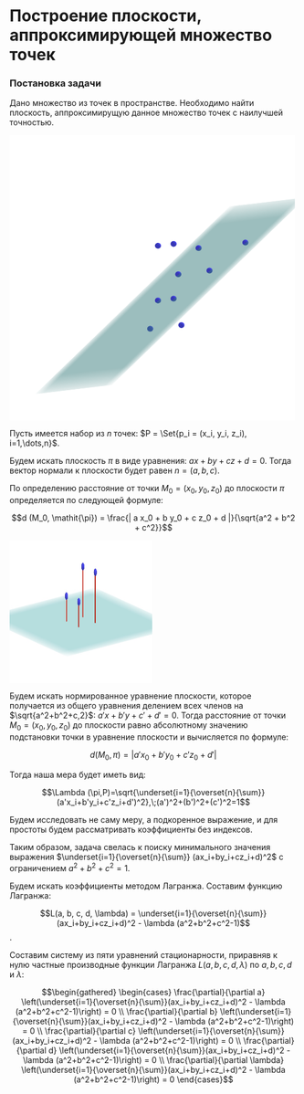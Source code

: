 <h1 align="left">Построение плоскости, аппроксимирующей множество точек</h1>

<h3 align="left">Постановка задачи</h3>

Дано множество из точек в пространстве. Необходимо найти плоскость, аппроксимирущую данное множество точек с наилучшей точностью.

<img align="center" src="https://github.com/vkonov2/Geometry-Projects/blob/33f547e8fe151cf23d36005db11a27432d161b44/Preliminary-Algorithms/Least-Square-Plane-Fitting/images/1.png" alt="c" width="500" height="500"/>

Пусть имеется набор из $n$ точек: $P = \Set{p_i = (x_i, y_i, z_i), i=1,\dots,n}$. 

Будем искать плоскость $\mathit{\pi}$ в виде уравнения: $a x + b y + c z + d = 0$. Тогда вектор нормали к плоскости будет равен $n = (a, b, c)$.

По определению расстояние от точки $M_0 = (x_0, y_0, z_0)$ до плоскости $\mathit{\pi}$ определяется по следующей формуле:

$$d (M_0, \mathit{\pi}) = \frac{| a x_0 + b y_0 + c z_0 + d |}{\sqrt{a^2 + b^2 + c^2}}$$

<img align="center" src="https://github.com/vkonov2/Geometry-Projects/blob/33f547e8fe151cf23d36005db11a27432d161b44/Preliminary-Algorithms/Least-Square-Plane-Fitting/images/2.jpg" alt="c" width="250" height="250"/>

Будем искать нормированное уравнение плоскости, которое получается из общего уравнения делением всех членов на $\sqrt{a^2+b^2+с,2}$: $a'x+b'y+с'+d'=0$. Тогда расстояние от точки $M_0 = (x_0,y_0, z_0)$ до плоскости равно абсолютному значению подстановки точки в уравнение плоскости и вычисляется по формуле:

$$d (M_0, \mathit{\pi}) = | a' x_0 + b' y_0 + c' z_0 + d' |$$

Тогда наша мера будет иметь вид:

$$\Lambda (\pi,P)=\sqrt{\underset{i=1}{\overset{n}{\sum}} (a'x_i+b'y_i+c'z_i+d')^2},\;(a')^2+(b')^2+(c')^2=1$$

Будем исследовать не саму меру, а подкоренное выражение, и для простоты будем рассматривать коэффициенты без индексов.

Таким образом, задача свелась к поиску минимального значения выражения $\underset{i=1}{\overset{n}{\sum}} (ax_i+by_i+cz_i+d)^2$ с ограничением $a^2+b^2+c^2=1$.

Будем искать коэффициенты методом Лагранжа. Составим функцию Лагранжа:

$$L(a, b, c, d, \lambda) = \underset{i=1}{\overset{n}{\sum}}(ax_i+by_i+cz_i+d)^2 - \lambda (a^2+b^2+c^2-1)$$.

Составим систему из пяти уравнений стационарности, приравняв к нулю частные производные функции Лагранжа $L(a, b, c, d, \lambda)$ по $a, b, c, d$ и $\lambda$:

$$\begin{gathered}
	\begin{cases}
		\frac{\partial}{\partial a} \left(\underset{i=1}{\overset{n}{\sum}}(ax_i+by_i+cz_i+d)^2 - \lambda (a^2+b^2+c^2-1)\right) = 0 \\
		\frac{\partial}{\partial b} \left(\underset{i=1}{\overset{n}{\sum}}(ax_i+by_i+cz_i+d)^2 - \lambda (a^2+b^2+c^2-1)\right) = 0 \\
		\frac{\partial}{\partial c} \left(\underset{i=1}{\overset{n}{\sum}}(ax_i+by_i+cz_i+d)^2 - \lambda (a^2+b^2+c^2-1)\right) = 0 \\
		\frac{\partial}{\partial d} \left(\underset{i=1}{\overset{n}{\sum}}(ax_i+by_i+cz_i+d)^2 - \lambda (a^2+b^2+c^2-1)\right) = 0 \\
		\frac{\partial}{\partial \lambda} \left(\underset{i=1}{\overset{n}{\sum}}(ax_i+by_i+cz_i+d)^2 - \lambda (a^2+b^2+c^2-1)\right) = 0
	\end{cases}$$